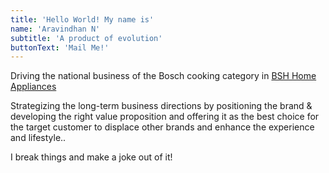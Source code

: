 ```yaml
---
title: 'Hello World! My name is'
name: 'Aravindhan N'
subtitle: 'A product of evolution'
buttonText: 'Mail Me!'
---
```


Driving the national business of the Bosch cooking category in [BSH Home Appliances](https://www.bsh-group.com/)

Strategizing the long-term business directions by positioning the brand & developing the right value proposition and offering it as the best choice for the target customer to displace other brands and enhance the experience and lifestyle..

I break things and make a joke out of it!
